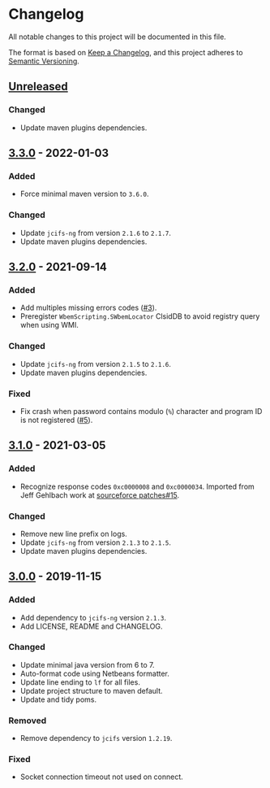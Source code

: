 # Changelog
All notable changes to this project will be documented in this file.

The format is based on [Keep a Changelog](https://keepachangelog.com/en/1.0.0/),
and this project adheres to [Semantic Versioning](https://semver.org/spec/v2.0.0.html).

## [Unreleased]
### Changed
- Update maven plugins dependencies.

## [3.3.0] - 2022-01-03
### Added
- Force minimal maven version to `3.6.0`.

### Changed
- Update `jcifs-ng` from version `2.1.6` to `2.1.7`.
- Update maven plugins dependencies.

## [3.2.0] - 2021-09-14
### Added
- Add multiples missing errors codes ([#3]).
- Preregister `WbemScripting.SWbemLocator` ClsidDB to avoid registry query when using WMI.

### Changed
- Update `jcifs-ng` from version `2.1.5` to `2.1.6`.
- Update maven plugins dependencies.

### Fixed
- Fix crash when password contains modulo (`%`) character and program ID is not registered ([#5]).

[#3]: https://github.com/skyghis/j-interop-ng/issues/3
[#5]: https://github.com/skyghis/j-interop-ng/issues/5

## [3.1.0] - 2021-03-05
### Added
- Recognize response codes `0xc0000008` and `0xc0000034`. Imported from Jeff Gehlbach work at [sourceforce patches#15](https://sourceforge.net/p/j-interop/patches/15/).

### Changed
- Remove new line prefix on logs.
- Update `jcifs-ng` from version `2.1.3` to `2.1.5`.
- Update maven plugins dependencies.

## [3.0.0] - 2019-11-15
### Added
- Add dependency to `jcifs-ng` version `2.1.3`.
- Add LICENSE, README and CHANGELOG.

### Changed
- Update minimal java version from 6 to 7.
- Auto-format code using Netbeans formatter.
- Update line ending to `lf` for all files.
- Update project structure to maven default.
- Update and tidy poms.

### Removed
- Remove dependency to `jcifs` version `1.2.19`.

### Fixed
- Socket connection timeout not used on connect.

[Unreleased]: https://github.com/skyghis/j-interop-ng/compare/3.3.0...HEAD
[3.3.0]: https://github.com/skyghis/j-interop-ng/compare/3.2.0...3.3.0
[3.2.0]: https://github.com/skyghis/j-interop-ng/compare/3.1.0...3.2.0
[3.1.0]: https://github.com/skyghis/j-interop-ng/compare/3.0.0...3.1.0
[3.0.0]: https://github.com/skyghis/j-interop-ng/releases/tag/3.0.0
